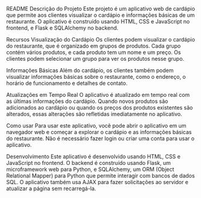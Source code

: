 README
Descrição do Projeto
Este projeto é um aplicativo web de cardápio que permite aos clientes visualizar o cardápio e informações básicas de um restaurante. O aplicativo é construído usando HTML, CSS e JavaScript no frontend, e Flask e SQLAlchemy no backend.

Recursos
Visualização do Cardápio
Os clientes podem visualizar o cardápio do restaurante, que é organizado em grupos de produtos. Cada grupo contém vários produtos, e cada produto tem um nome e um preço. Os clientes podem selecionar um grupo para ver os produtos nesse grupo.

Informações Básicas
Além do cardápio, os clientes também podem visualizar informações básicas sobre o restaurante, como o endereço, o horário de funcionamento e detalhes de contato.

Atualizações em Tempo Real
O aplicativo é atualizado em tempo real com as últimas informações do cardápio. Quando novos produtos são adicionados ao cardápio ou quando os preços dos produtos existentes são alterados, essas alterações são refletidas imediatamente no aplicativo.

Como usar
Para usar este aplicativo, você pode abrir o aplicativo em um navegador web e começar a explorar o cardápio e as informações básicas do restaurante. Não é necessário fazer login ou criar uma conta para usar o aplicativo.

Desenvolvimento
Este aplicativo é desenvolvido usando HTML, CSS e JavaScript no frontend. O backend é construído usando Flask, um microframework web para Python, e SQLAlchemy, um ORM (Object Relational Mapper) para Python que permite interagir com bancos de dados SQL. O aplicativo também usa AJAX para fazer solicitações ao servidor e atualizar a página sem recarregá-la.
